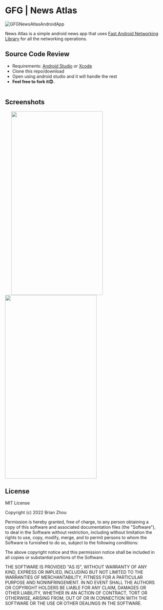 # GFG | News Atlas

![GFGNewsAtlasAndroidApp](https://user-images.githubusercontent.com/39838697/151662694-5434a2e4-3b60-4b18-8197-8bf7dc49e249.gif)

News Atlas is a simple android news app that uses [Fast Android Networking Library](https://github.com/amitshekhariitbhu/Fast-Android-Networking) for all the networking operations.

## Source Code Review
* Requirements: [Android Studio](https://developer.android.com/studio/) or [Xcode](https://developer.apple.com/xcode/)<br />
* Clone this repo/download 
* Open using android studio and it will handle the rest
* **Feel free to fork it😊.**<br /><br />


## Screenshots
<img   hspace="20" src="https://user-images.githubusercontent.com/39838697/151662879-cb3f41ab-f365-4b5a-a55d-baaf16e1e35d.jpg" width="300" height="600"/><img src="https://user-images.githubusercontent.com/39838697/151662915-523d0b28-99d4-432f-85d3-83bd871ff032.jpg" width="300" height="600"/>

## License
MIT License

Copyright (c) 2022 Brian Zhou

Permission is hereby granted, free of charge, to any person obtaining a copy
of this software and associated documentation files (the "Software"), to deal
in the Software without restriction, including without limitation the rights
to use, copy, modify, merge, and to permit persons to whom the Software is
furnished to do so, subject to the following conditions:

The above copyright notice and this permission notice shall be included in all
copies or substantial portions of the Software.

THE SOFTWARE IS PROVIDED "AS IS", WITHOUT WARRANTY OF ANY KIND, EXPRESS OR
IMPLIED, INCLUDING BUT NOT LIMITED TO THE WARRANTIES OF MERCHANTABILITY,
FITNESS FOR A PARTICULAR PURPOSE AND NONINFRINGEMENT. IN NO EVENT SHALL THE
AUTHORS OR COPYRIGHT HOLDERS BE LIABLE FOR ANY CLAIM, DAMAGES OR OTHER
LIABILITY, WHETHER IN AN ACTION OF CONTRACT, TORT OR OTHERWISE, ARISING FROM,
OUT OF OR IN CONNECTION WITH THE SOFTWARE OR THE USE OR OTHER DEALINGS IN THE
SOFTWARE.
